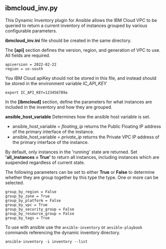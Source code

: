 ## ibmcloud_inv.py
This Dynamic Inventory plugin for Ansible allows the IBM Cloud VPC to be queried to return a current
inventory of instances grouped by various configurable parameters.

<b>ibmcloud_inv.ini</b> file should be created in the same directory.

The <b>[api]</b> section defines the version, region, and generation of VPC to use.  All fields are required.
```
apiversion = 2022-02-22
region = us-south
```

You IBM Cloud apiKey should not be stored in this file, and instead should be stored in the environment variable *IC_API_KEY*

```
export IC_API_KEY=123456789a
```

In the <b>[ibmcloud]</b> section, define the parameters for what instances are included in the inventory and how they are grouped.

<b>ansible_host_variable</b> Determines how the ansible host variable is set.

- ansible_host_variable = *floating_ip* returns the Public Floating IP address  of the primary interface of the instance.
- ansible_host_variable = *private_ip* returns the Private VPC IP address of the primary interface of the instance.

By default, only instances in the 'running' state are returned. Set <b>'all_instances = True' </b> to return all instances,
 including instances which are suspended regardless of current state.

The following parameters can be set to either <b>True</b> or <b>False</b> to determine whether they are group together by this type the type.   One
or more can be selected.

```
group_by_region = False
group_by_zone = True
group_by_platform = False
group_by_vpc = True
group_by_security_group = False
group_by_resource_group = False
group_by_tags = True
```

To use with ansible use the `ansible-inventory` or `ansible-playbook` commands referencing the dynamic inventory directory.

```
ansible-inventory -i inventory --list
```

